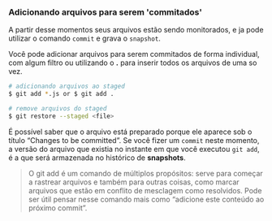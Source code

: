 ### Adicionando arquivos para serem 'commitados'

A partir desse momentos seus arquivos estão sendo monitorados, e ja pode utilizar o comando `commit` e grava o `snapshot`.

Você pode adicionar arquivos para serem commitados de forma individual, com algum filtro ou utilizando o **.** para inserir todos os arquivos de uma so vez.

```bash
# adicionando arquivos ao staged
$ git add *.js or $ git add .

# remove arquivos do staged
$ git restore --staged <file>
```

É possível saber que o arquivo está preparado porque ele aparece sob o título “Changes to be committed”. Se você fizer um `commit` neste momento, a versão do arquivo que existia no instante em que você executou `git add`, é a que será armazenada no histórico de **snapshots**.

> O git add é um comando de múltiplos propósitos: serve para começar a rastrear arquivos e também para outras coisas, como marcar arquivos que estão em conflito de mesclagem como resolvidos. Pode ser útil pensar nesse comando mais como “adicione este conteúdo ao próximo commit”.
